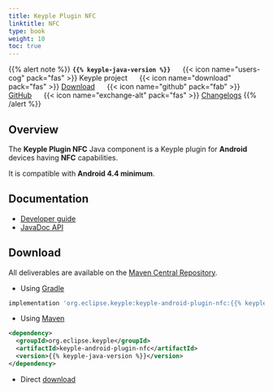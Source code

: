 ```yaml
---
title: Keyple Plugin NFC
linktitle: NFC
type: book
weight: 10
toc: true
---
```


{{% alert note %}}
**`{{% keyple-java-version %}}`**
&nbsp;&nbsp;&nbsp;&nbsp;&nbsp;{{< icon name="users-cog" pack="fas" >}}
Keyple project
&nbsp;&nbsp;&nbsp;&nbsp;&nbsp;{{< icon name="download" pack="fas" >}}
[Download](#download)
&nbsp;&nbsp;&nbsp;&nbsp;&nbsp;{{< icon name="github" pack="fab" >}}
[GitHub](https://github.com/eclipse/keyple-java/tree/master/android/keyple-plugin/android-nfc)
&nbsp;&nbsp;&nbsp;&nbsp;&nbsp;{{< icon name="exchange-alt" pack="fas" >}}
[Changelogs](https://github.com/eclipse/keyple-java/releases/)
{{% /alert %}}

## Overview

The **Keyple Plugin NFC** Java component is a Keyple plugin for **Android** devices having **NFC** capabilities.

It is compatible with **Android 4.4 minimum**.

## Documentation

<ul>
    <li><a href="../../../docs/developer-guide/local-application">Developer guide</a></li>
    <li><a href="../../../docs/api-reference/keyple-android-plugin-nfc/{{% keyple-java-version %}}/index.html">JavaDoc API</a></li>
</ul>

## Download

All deliverables are available on the [Maven Central Repository](https://search.maven.org/).

* Using [Gradle](https://gradle.org/)

```gradle
implementation 'org.eclipse.keyple:keyple-android-plugin-nfc:{{% keyple-java-version %}}'
```

* Using [Maven](https://maven.apache.org/)

```xml
<dependency>
  <groupId>org.eclipse.keyple</groupId>
  <artifactId>keyple-android-plugin-nfc</artifactId>
  <version>{{% keyple-java-version %}}</version>
</dependency>
```

* Direct [download](https://search.maven.org/search?q=a:keyple-android-plugin-nfc)